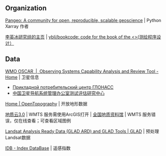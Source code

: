 
## Organization

[Pangeo: A community for open, reproducible, scalable geoscience](https://www.pangeo.io/) | Python Xarray 作者

[李英冰研究组的主页](https://geo365.net/) | [ybli/bookcode: code for the book of the <<programming test for surveying and mapping>>(测绘程序设计）](https://github.com/ybli/bookcode)

## Data

[WMO OSCAR  |  Observing Systems Capability Analysis and Review Tool - Home](https://space.oscar.wmo.int/) | 卫星信息

- [Прикладной потребительский центр ГЛОНАСС](https://glonass-iac.ru/)
- [中国卫星导航系统管理办公室测试评估研究中心](https://csno-tarc.cn/)

[Home | OpenTopography](https://opentopography.org/) | 开放地形数据

[地质云3.0](https://geocloud.cgs.gov.cn/) | WMTS 服务需使用ArcGIS打开 | [全国地质资料馆](https://www.ngac.cn/125cms/c/qggnew/index.htm) | WMTS 服务错误，仅在线查看；可查看区域图例

[Landsat Analysis Ready Data (GLAD ARD) and GLAD Tools | GLAD](https://glad.umd.edu/ard/home) | 预处理Landsat数据

[IDB - Index DataBase](https://www.indexdatabase.de/) | 遥感指数

